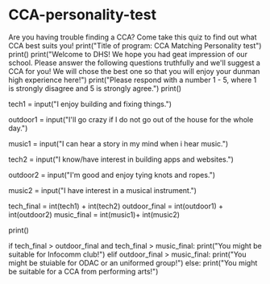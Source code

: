 # CCA-personality-test
Are you having trouble finding a CCA? Come take this quiz to find out what CCA best suits you!
print("Title of program: CCA Matching Personality test")
print()
print("Welcome to DHS! We hope you had  geat impression of our school. Please answer the following questions truthfully and we'll suggest a CCA for you! We will chose the best one so that you will enjoy your dunman high experience here!")
print("Please respond with a number 1 - 5, where 1 is strongly disagree and 5 is strongly agree.")
print()

tech1 = input("I enjoy building and fixing things.")

outdoor1 = input("I'll go crazy if I do not go out of the house for the whole day.")

music1 = input("I can hear a story in my mind when i hear music.")

tech2 = input("I know/have interest in building apps and websites.")

outdoor2 = input("I'm good and enjoy tying knots and ropes.")

music2 = input("I have interest in a musical instrument.")


tech_final = int(tech1) + int(tech2)
outdoor_final = int(outdoor1) + int(outdoor2)
music_final = int(music1)+ int(music2)

print()

if tech_final > outdoor_final and tech_final > music_final:
  print("You might be suitable for Infocomm club!")
elif outdoor_final > music_final:
  print("You might be stuiable for ODAC or an uniformed group!")
else:
  print("You might be suitable for a CCA from performing arts!")

  

